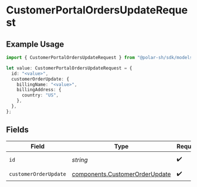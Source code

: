 # CustomerPortalOrdersUpdateRequest

## Example Usage

```typescript
import { CustomerPortalOrdersUpdateRequest } from "@polar-sh/sdk/models/operations/customerportalordersupdate.js";

let value: CustomerPortalOrdersUpdateRequest = {
  id: "<value>",
  customerOrderUpdate: {
    billingName: "<value>",
    billingAddress: {
      country: "US",
    },
  },
};
```

## Fields

| Field                                                                            | Type                                                                             | Required                                                                         | Description                                                                      |
| -------------------------------------------------------------------------------- | -------------------------------------------------------------------------------- | -------------------------------------------------------------------------------- | -------------------------------------------------------------------------------- |
| `id`                                                                             | *string*                                                                         | :heavy_check_mark:                                                               | The order ID.                                                                    |
| `customerOrderUpdate`                                                            | [components.CustomerOrderUpdate](../../models/components/customerorderupdate.md) | :heavy_check_mark:                                                               | N/A                                                                              |